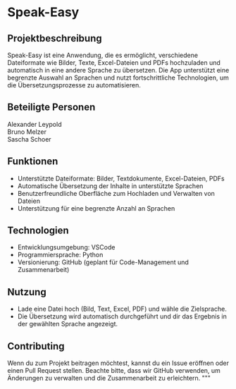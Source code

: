 # Speak-Easy

## Projektbeschreibung
Speak-Easy ist eine Anwendung, die es ermöglicht, verschiedene Dateiformate wie Bilder, Texte, Excel-Dateien und PDFs hochzuladen und automatisch in eine andere Sprache zu übersetzen. Die App unterstützt eine begrenzte Auswahl an Sprachen und nutzt fortschrittliche Technologien, um die Übersetzungsprozesse zu automatisieren.

## Beteiligte Personen
Alexander Leypold  
Bruno Melzer  
Sascha Schoer

## Funktionen
- Unterstützte Dateiformate: Bilder, Textdokumente, Excel-Dateien, PDFs
- Automatische Übersetzung der Inhalte in unterstützte Sprachen
- Benutzerfreundliche Oberfläche zum Hochladen und Verwalten von Dateien
- Unterstützung für eine begrenzte Anzahl an Sprachen

## Technologien
- Entwicklungsumgebung: VSCode
- Programmiersprache: Python
- Versionierung: GitHub (geplant für Code-Management und Zusammenarbeit)

## Nutzung
- Lade eine Datei hoch (Bild, Text, Excel, PDF) und wähle die Zielsprache.
- Die Übersetzung wird automatisch durchgeführt und dir das Ergebnis in der gewählten Sprache angezeigt.

## Contributing
Wenn du zum Projekt beitragen möchtest, kannst du ein Issue eröffnen oder einen Pull Request stellen. Beachte bitte, dass wir GitHub verwenden, um Änderungen zu verwalten und die Zusammenarbeit zu erleichtern.
"""

